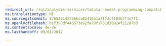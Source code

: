 ```yaml
---
redirect_url: /sql/analysis-services/tabular-model-programming-compatibility-level-1200/tabular-model-programming-for-compatibility-level-1200
ms.translationtype: HT
ms.sourcegitcommit: 876522142756bca05416a1afff3cf10467f4c7f1
ms.openlocfilehash: b1f398df446573e92fa79f1731d30924f21287b0
ms.contentlocale: de-de
ms.lasthandoff: 09/01/2017

---
```


